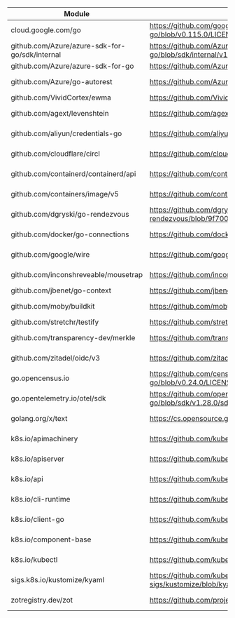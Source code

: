 Module | License URL | License
---|---|---
cloud.google.com/go|https://github.com/googleapis/google-cloud-go/blob/v0.115.0/LICENSE|Apache-2.0
github.com/Azure/azure-sdk-for-go/sdk/internal|https://github.com/Azure/azure-sdk-for-go/blob/sdk/internal/v1.10.0/sdk/internal/LICENSE.txt|MIT
github.com/Azure/azure-sdk-for-go|https://github.com/Azure/azure-sdk-for-go/blob/v68.0.0/LICENSE.txt|MIT
github.com/Azure/go-autorest|https://github.com/Azure/go-autorest/blob/v14.2.0/LICENSE|Apache-2.0
github.com/VividCortex/ewma|https://github.com/VividCortex/ewma/blob/v1.2.0/LICENSE|MIT
github.com/agext/levenshtein|https://github.com/agext/levenshtein/blob/v1.2.3/LICENSE|Apache-2.0
github.com/aliyun/credentials-go|https://github.com/aliyun/credentials-go/blob/v1.3.6/LICENSE|Apache-2.0
github.com/cloudflare/circl|https://github.com/cloudflare/circl/blob/v1.3.9/LICENSE|BSD-3-Clause
github.com/containerd/containerd/api|https://github.com/containerd/containerd/blob/api/v1.7.19/api/LICENSE|Apache-2.0
github.com/containers/image/v5|https://github.com/containers/image/blob/v5.32.2/LICENSE|Apache-2.0
github.com/dgryski/go-rendezvous|https://github.com/dgryski/go-rendezvous/blob/9f7001d12a5f/LICENSE|MIT
github.com/docker/go-connections|https://github.com/docker/go-connections/blob/v0.5.0/LICENSE|Apache-2.0
github.com/google/wire|https://github.com/google/wire/blob/v0.6.0/LICENSE|Apache-2.0
github.com/inconshreveable/mousetrap|https://github.com/inconshreveable/mousetrap/blob/v1.1.0/LICENSE|Apache-2.0
github.com/jbenet/go-context|https://github.com/jbenet/go-context/blob/d14ea06fba99/LICENSE|MIT
github.com/moby/buildkit|https://github.com/moby/buildkit/blob/v0.13.2/LICENSE|Apache-2.0
github.com/stretchr/testify|https://github.com/stretchr/testify/blob/v1.9.0/LICENSE|MIT
github.com/transparency-dev/merkle|https://github.com/transparency-dev/merkle/blob/v0.0.2/LICENSE|Apache-2.0
github.com/zitadel/oidc/v3|https://github.com/zitadel/oidc/blob/v3.27.0/LICENSE|Apache-2.0
go.opencensus.io|https://github.com/census-instrumentation/opencensus-go/blob/v0.24.0/LICENSE|Apache-2.0
go.opentelemetry.io/otel/sdk|https://github.com/open-telemetry/opentelemetry-go/blob/sdk/v1.28.0/sdk/LICENSE|Apache-2.0
golang.org/x/text|https://cs.opensource.google/go/x/text/+/v0.18.0:LICENSE|BSD-3-Clause
k8s.io/apimachinery|https://github.com/kubernetes/apimachinery/blob/v0.30.3/LICENSE|Apache-2.0
k8s.io/apiserver|https://github.com/kubernetes/apiserver/blob/v0.30.3/LICENSE|Apache-2.0
k8s.io/api|https://github.com/kubernetes/api/blob/v0.30.3/LICENSE|Apache-2.0
k8s.io/cli-runtime|https://github.com/kubernetes/cli-runtime/blob/v0.30.3/LICENSE|Apache-2.0
k8s.io/client-go|https://github.com/kubernetes/client-go/blob/v0.30.3/LICENSE|Apache-2.0
k8s.io/component-base|https://github.com/kubernetes/component-base/blob/v0.30.3/LICENSE|Apache-2.0
k8s.io/kubectl|https://github.com/kubernetes/kubectl/blob/v0.30.3/LICENSE|Apache-2.0
sigs.k8s.io/kustomize/kyaml|https://github.com/kubernetes-sigs/kustomize/blob/kyaml/v0.17.2/kyaml/LICENSE|Apache-2.0
zotregistry.dev/zot|https://github.com/project-zot/zot/blob/HEAD/LICENSE|Apache-2.0
